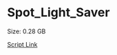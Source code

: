 # Spot_Light_Saver

Size: 0.28 GB

[Script Link](https://github.com/liuyal/Archive/blob/master/Python/Utilities/Miscellaneous/spotlight_saver.py)